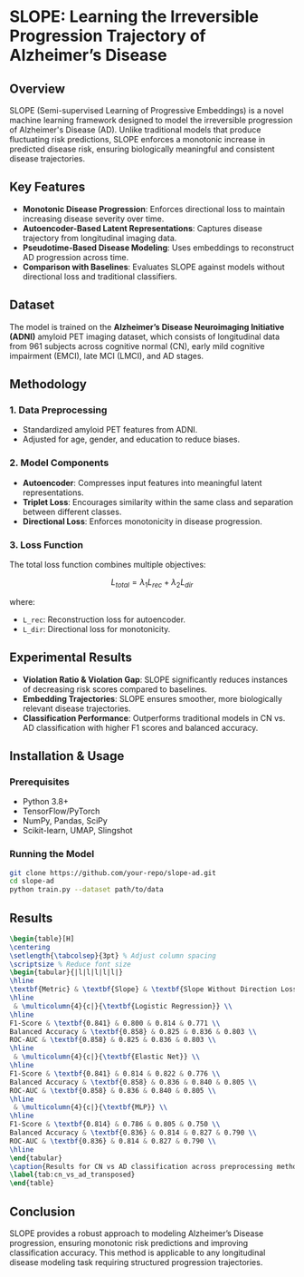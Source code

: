 # SLOPE: Learning the Irreversible Progression Trajectory of Alzheimer’s Disease  

## Overview  
SLOPE (Semi-supervised Learning of Progressive Embeddings) is a novel machine learning framework designed to model the irreversible progression of Alzheimer's Disease (AD). Unlike traditional models that produce fluctuating risk predictions, SLOPE enforces a monotonic increase in predicted disease risk, ensuring biologically meaningful and consistent disease trajectories.  

## Key Features  
- **Monotonic Disease Progression**: Enforces directional loss to maintain increasing disease severity over time.  
- **Autoencoder-Based Latent Representations**: Captures disease trajectory from longitudinal imaging data.  
- **Pseudotime-Based Disease Modeling**: Uses embeddings to reconstruct AD progression across time.  
- **Comparison with Baselines**: Evaluates SLOPE against models without directional loss and traditional classifiers.  

## Dataset  
The model is trained on the **Alzheimer’s Disease Neuroimaging Initiative (ADNI)** amyloid PET imaging dataset, which consists of longitudinal data from 961 subjects across cognitive normal (CN), early mild cognitive impairment (EMCI), late MCI (LMCI), and AD stages.  

## Methodology  
### 1. Data Preprocessing  
- Standardized amyloid PET features from ADNI.  
- Adjusted for age, gender, and education to reduce biases.  

### 2. Model Components  
- **Autoencoder**: Compresses input features into meaningful latent representations.  
- **Triplet Loss**: Encourages similarity within the same class and separation between different classes.  
- **Directional Loss**: Enforces monotonicity in disease progression.  

### 3. Loss Function  
The total loss function combines multiple objectives:  
```math
L_{total} = \lambda_1 L_{rec} +  \lambda_2 L_{dir} 
```  
where:  
- `L_rec`: Reconstruction loss for autoencoder.  
- `L_dir`: Directional loss for monotonicity.  

## Experimental Results  
- **Violation Ratio & Violation Gap**: SLOPE significantly reduces instances of decreasing risk scores compared to baselines.  
- **Embedding Trajectories**: SLOPE ensures smoother, more biologically relevant disease trajectories.  
- **Classification Performance**: Outperforms traditional models in CN vs. AD classification with higher F1 scores and balanced accuracy.  

## Installation & Usage  
### Prerequisites  
- Python 3.8+  
- TensorFlow/PyTorch  
- NumPy, Pandas, SciPy  
- Scikit-learn, UMAP, Slingshot  

### Running the Model  
```bash
git clone https://github.com/your-repo/slope-ad.git
cd slope-ad
python train.py --dataset path/to/data
```  

## Results  
```latex
\begin{table}[H]
\centering
\setlength{\tabcolsep}{3pt} % Adjust column spacing
\scriptsize % Reduce font size
\begin{tabular}{|l|l|l|l|l|}
\hline
\textbf{Metric} & \textbf{Slope} & \textbf{Slope Without Direction Loss} & \textbf{LNE} & \textbf{Original Data} \\
\hline
 & \multicolumn{4}{c|}{\textbf{Logistic Regression}} \\
\hline
F1-Score & \textbf{0.841} & 0.800 & 0.814 & 0.771 \\
Balanced Accuracy & \textbf{0.858} & 0.825 & 0.836 & 0.803 \\
ROC-AUC & \textbf{0.858} & 0.825 & 0.836 & 0.803 \\
\hline
 & \multicolumn{4}{c|}{\textbf{Elastic Net}} \\
\hline
F1-Score & \textbf{0.841} & 0.814 & 0.822 & 0.776 \\
Balanced Accuracy & \textbf{0.858} & 0.836 & 0.840 & 0.805 \\
ROC-AUC & \textbf{0.858} & 0.836 & 0.840 & 0.805 \\
\hline
 & \multicolumn{4}{c|}{\textbf{MLP}} \\
\hline
F1-Score & \textbf{0.814} & 0.786 & 0.805 & 0.750 \\
Balanced Accuracy & \textbf{0.836} & 0.814 & 0.827 & 0.790 \\
ROC-AUC & \textbf{0.836} & 0.814 & 0.827 & 0.790 \\
\hline
\end{tabular}
\caption{Results for CN vs AD classification across preprocessing methods and classifiers.}
\label{tab:cn_vs_ad_transposed}
\end{table}
```  
## Conclusion  
SLOPE provides a robust approach to modeling Alzheimer’s Disease progression, ensuring monotonic risk predictions and improving classification accuracy. This method is applicable to any longitudinal disease modeling task requiring structured progression trajectories.
